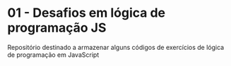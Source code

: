 # 01 - Desafios em lógica de programação JS

Repositório destinado a armazenar alguns códigos de exercícios de lógica de programação em JavaScript
